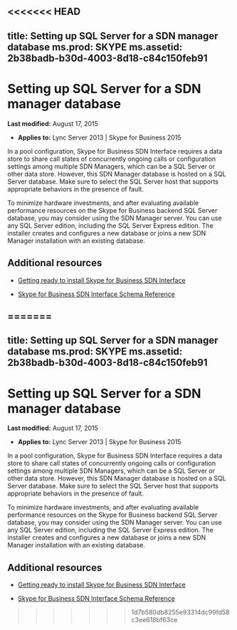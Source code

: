 <<<<<<< HEAD
---
title: Setting up SQL Server for a SDN manager database
ms.prod: SKYPE
ms.assetid: 2b38badb-b30d-4003-8d18-c84c150feb91
---


# Setting up SQL Server for a SDN manager database

 **Last modified:** August 17, 2015
  
    
    

 * **Applies to:** Lync Server 2013 | Skype for Business 2015
 
In a pool configuration, Skype for Business SDN Interface requires a data store to share call states of concurrently ongoing calls or configuration settings among multiple SDN Managers, which can be a SQL Server or other data store. However, this SDN Manager database is hosted on a SQL Server database. Make sure to select the SQL Server host that supports appropriate behaviors in the presence of fault.
  
    
    

To minimize hardware investments, and after evaluating available performance resources on the Skype for Business backend SQL Server database, you may consider using the SDN Manager server. You can use any SQL Server edition, including the SQL Server Express edition. The installer creates and configures a new database or joins a new SDN Manager installation with an existing database.
## Additional resources


-  [Getting ready to install Skype for Business SDN Interface](getting-ready-to-install-sdn-interface.md)
    
  
-  [Skype for Business SDN Interface Schema Reference](skype-for-business-sdn-interface-schema-reference.md)
    
  

=======
---
title: Setting up SQL Server for a SDN manager database
ms.prod: SKYPE
ms.assetid: 2b38badb-b30d-4003-8d18-c84c150feb91
---


# Setting up SQL Server for a SDN manager database

 **Last modified:** August 17, 2015
  
    
    

 * **Applies to:** Lync Server 2013 | Skype for Business 2015
 
In a pool configuration, Skype for Business SDN Interface requires a data store to share call states of concurrently ongoing calls or configuration settings among multiple SDN Managers, which can be a SQL Server or other data store. However, this SDN Manager database is hosted on a SQL Server database. Make sure to select the SQL Server host that supports appropriate behaviors in the presence of fault.
  
    
    

To minimize hardware investments, and after evaluating available performance resources on the Skype for Business backend SQL Server database, you may consider using the SDN Manager server. You can use any SQL Server edition, including the SQL Server Express edition. The installer creates and configures a new database or joins a new SDN Manager installation with an existing database.
## Additional resources


-  [Getting ready to install Skype for Business SDN Interface](getting-ready-to-install-sdn-interface.md)
    
  
-  [Skype for Business SDN Interface Schema Reference](skype-for-business-sdn-interface-schema-reference.md)
    
  

>>>>>>> 1d7b580db8255e93314dc99fd58c3ee618bf63ce
